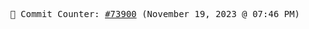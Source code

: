 <p align="center">
    <samp>
        📮 Commit Counter: <a href="https://github.com/Javascript-void0/Javascript-void0/commits/main">#73900</a> (November 19, 2023 @ 07:46 PM)
    </samp>
</p>